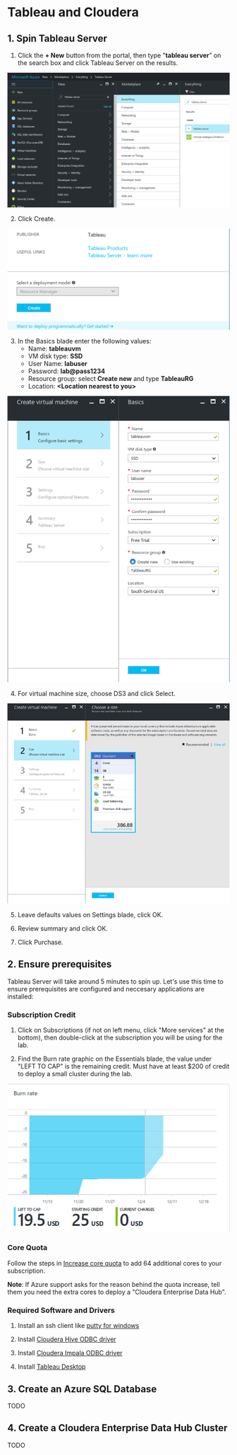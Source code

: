 # Tableau and Cloudera

## 1. Spin Tableau Server

1. Click the **+ New** button from the portal, then type "**tableau server**" on the search box and click Tableau Server on the results. 

![1](images/tableau1.png)

2. Click Create. 

![2](images/tableau2.png)

3. In the Basics blade enter the following values:
    * Name: **tableauvm**
    * VM disk type: **SSD**
    * User Name: **labuser**
    * Password: **lab@pass1234**
    * Resource group: select **Create new** and type **TableauRG**
    * Location: **\<Location nearest to you\>**

![3](images/tableau3.png)

4. For virtual machine size, choose DS3 and click Select.

![4](images/tableau4.png)

5. Leave defaults values on Settings blade, click OK.

6. Review summary and click OK.

7. Click Purchase.

## 2. Ensure prerequisites

Tableau Server will take around 5 minutes to spin up. Let's use this time to ensure prerequisites are configured and neccesary applications are installed:

### Subscription Credit

1. Click on Subscriptions (if not on left menu, click "More services" at the bottom), then double-click at the subscription you will be using for the lab.

2. Find the Burn rate graphic on the Essentials blade, the value under "LEFT TO CAP" is the remaining credit. Must have at least $200 of credit to deploy a small cluster during the lab. 

![5](images/tableau5.png)

### Core Quota

Follow the steps in [Increase core quota](IncreaseCoreQuota.md) to add 64 additional cores to your subscription.

**Note**: If Azure support asks for the reason behind the quota increase, tell them you need the extra cores to deploy a "Cloudera Enterprise Data Hub". 

### Required Software and Drivers

1. Install an ssh client like [putty for windows](https://the.earth.li/~sgtatham/putty/latest/x86/putty-0.67-installer.msi)

2. Install [Cloudera Hive ODBC driver](http://www.cloudera.com/downloads/connectors/hive/odbc/2-5-21.html)

3. Install [Cloudera Impala ODBC driver](http://www.cloudera.com/downloads/connectors/impala/odbc/2-5-36.html)

4. Install [Tableau Desktop](http://www.tableau.com/products/desktop/download)

## 3. Create an Azure SQL Database

TODO

## 4. Create a Cloudera Enterprise Data Hub Cluster

TODO

